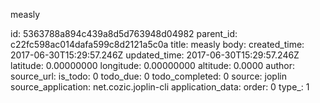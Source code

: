 measly



id: 5363788a894c439a8d5d763948d04982
parent_id: c22fc598ac014dafa599c8d2121a5c0a
title: measly
body: 
created_time: 2017-06-30T15:29:57.246Z
updated_time: 2017-06-30T15:29:57.246Z
latitude: 0.00000000
longitude: 0.00000000
altitude: 0.0000
author: 
source_url: 
is_todo: 0
todo_due: 0
todo_completed: 0
source: joplin
source_application: net.cozic.joplin-cli
application_data: 
order: 0
type_: 1